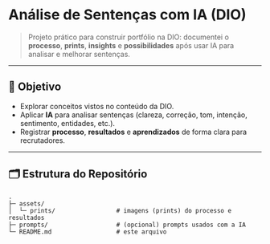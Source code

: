 # Análise de Sentenças com IA (DIO)

> Projeto prático para construir portfólio na DIO: documentei o **processo**, **prints**, **insights** e **possibilidades** após usar IA para analisar e melhorar sentenças.

---

## 🎯 Objetivo

- Explorar conceitos vistos no conteúdo da DIO.
- Aplicar **IA** para analisar sentenças (clareza, correção, tom, intenção, sentimento, entidades, etc.).
- Registrar **processo**, **resultados** e **aprendizados** de forma clara para recrutadores.

---

## 🗂️ Estrutura do Repositório

```text
.
├─ assets/
│  └─ prints/                 # imagens (prints) do processo e resultados
├─ prompts/                   # (opcional) prompts usados com a IA
└─ README.md                  # este arquivo
